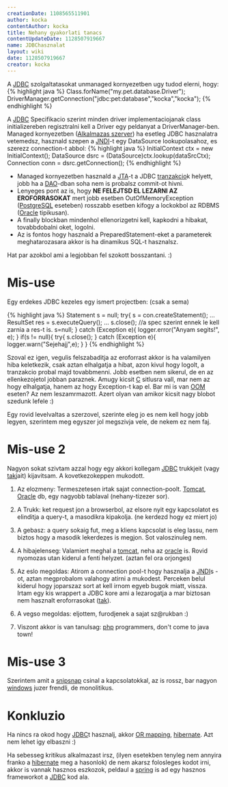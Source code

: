 ```yaml
---
creationDate: 1108565511901 
author: kocka 
contentAuthor: kocka 
title: Nehany gyakorlati tanacs 
contentUpdateDate: 1128507919667 
name: JDBChasznalat 
layout: wiki 
date: 1128507919667 
creator: kocka 
---
```

A [JDBC](JDBC.html) szolgaltatasokat unmanaged kornyezetben ugy tudod elerni, hogy:
{% highlight java %}
Class.forName("my.pet.database.Driver");
DriverManager.getConnection("jdbc:pet:database","kocka","kocka");
{% endhighlight %}

A [JDBC](JDBC.html) Specifikacio szerint minden driver implementaciojanak class initializereben regisztralni kell a Driver egy peldanyat a DriverManager-ben.
Managed kornyezetben ([Alkalmazas szerver](Alkalmazas%20Szerver.html)) ha esetleg JDBC hasznalatra vetemedsz, hasznald szepen a [JNDI](JNDI.html)-t egy DataSource lookupolasahoz, es szerezz connection-t abbol:
{% highlight java %}
InitialContext ctx = new InitialContext();
DataSource dsrc = (DataSource)ctx.lookup(dataSrcCtx);
Connection conn = dsrc.getConnection();
{% endhighlight %}

*   Managed kornyezetben hasznald a [JTA](JTA.html)-t a JDBC [tranzakcio](Missing.html)k helyett, jobb ha a [DAO](DAO.html)-dban soha nem is probalsz commit-ot hivni.
*   Lenyeges pont az is, hogy __NE FELEJTSD EL LEZARNI AZ EROFORRASOKAT__ mert jobb esetben OutOfMemoryException ([PostgreSQL](PostgreSQL.html) eseteben) rosszabb esetben kifogy a lockokbol az RDBMS ([Oracle](Oracle.html) tipikusan).
*   A finally blockban mindenhol ellenorizgetni kell, kapkodni a hibakat, tovabbdobalni oket, logolni.
*   Az is fontos hogy hasznald a PreparedStatement-eket a parameterek meghatarozasara akkor is ha dinamikus SQL-t hasznalsz.



Hat par azokbol ami a legjobban fel szokott bosszantani. :)

# Mis-use



Egy erdekes JDBC kezeles egy ismert projectben: (csak a sema)

{% highlight java %}
Statement s = null;
try\{
s = con.createStatement();
...
ResultSet res = s.executeQuery();
...
s.close(); //a spec szerint ennek le kell zarnia a res-t is.
s=null;
\} catch (Exception e)\{
logger.error("Anyam segits!", e);
\}
if(s != null)\{
try\{
s.close();
\} catch (Exception e)\{
logger.warn("Sejehajj",e);
\}
\}
{% endhighlight %}

Szoval ez igen, vegulis felszabaditja az eroforrast akkor is ha valamilyen hiba keletkezik, csak aztan elhalgatja a hibat, azon kivul hogy logolt, a tranzakcio probal majd tovabbmenni. Jobb esetben nem sikerul, de en az ellenkezojetol jobban paraznek. Amugy kicsit [C](C.html) sitlusra vall, mar nem az hogy elhalgatja, hanem az hogy Exception-t kap el. Bar mi is van [OOM](OOM.html) eseten? Az nem  leszamrmazott. Azert olyan van amikor kicsit nagy blobot szedunk lefele :)



Egy rovid levelvaltas a szerzovel, szerinte eleg jo es nem kell hogy jobb legyen, szerintem meg egyszer jol megszivja vele, de nekem ez nem faj.

# Mis-use 2



Nagyon sokat szivtam azzal hogy egy akkori kollegam [JDBC](JDBC.html) trukkjeit (vagy [tak](tak.html)jait) kijavitsam. A kovetkezokeppen mukodott.

1. Az elozmeny: Termeszetesen irtak sajat connection-poolt. [Tomcat](tomcat.html), [Oracle](Oracle.html) db, egy nagyobb tablaval (nehany-tizezer sor).

1. A Trukk: ket request jon a browserbol, az elsore nyit egy kapcsolatot es elinditja a query-t, a masodikra kipakolja. (ne kerdezd hogy ez miert jo)

1. A gebasz: a query sokaig fut, meg a kliens kapcsolat is eleg lassu, nem biztos hogy a masodik lekerdezes is megjon. Sot valoszinuleg nem.

1. A hibajelenseg: Valamiert meghal a [tomcat](tomcat.html), neha az [oracle](Oracle.html) is. Rovid nyomozas utan kiderul a fenti helyzet. (aztan fel ora orjonges)

1. Az eslo megoldas: Atirom a connection pool-t hogy hasznalja a [JNDI](JNDI.html)s -ot, aztan megprobalom valahogy atirni a mukodest. Perceken belul kiderul hogy joparszaz sort at kell irnom egyeb bugok miatt, vissza. Irtam egy kis wrappert a JDBC kore ami a lezarogatja a mar biztosan nem hasznalt eroforrasokat ([tak](tak.html)).

1. A vegso megoldas: eljottem, furodjenek a sajat sz@rukban :)

1. Viszont akkor is van tanulsag: [php](PHP.html) programmers, don't come to java town!

# Mis-use 3



Szerintem amit a [snipsnap](SnipSnap.html) csinal a kapcsolatokkal, az is rossz, bar nagyon [windows](Windows.html) juzer frendli, de monolitikus.

# Konkluzio



Ha nincs ra okod hogy [JDBC](JDBC.html)t hasznalj, akkor [OR mapping](OR%20Mapping.html), [hibernate](Hibernate.html). Azt nem lehet igy elbaszni :)

Ha sebesseg kritikus alkalmazast irsz, (ilyen esetekben tenyleg nem annyira franko a [hibernate](Hibernate.html) meg a hasonlok) de nem akarsz folosleges kodot irni, akkor is vannak hasznos eszkozok, peldaul a [spring](spring.html) is ad egy hasznos frameworkot a [JDBC](JDBC.html) kod ala.
